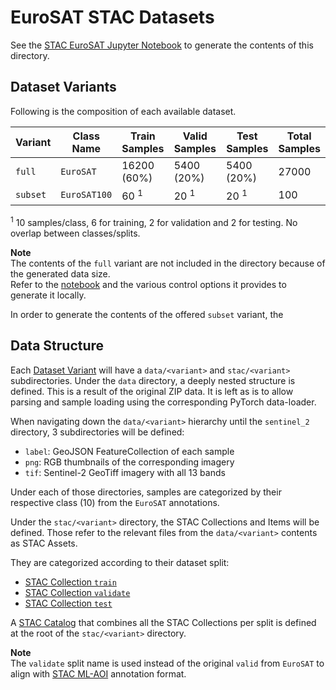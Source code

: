 # EuroSAT STAC Datasets

See the [STAC EuroSAT Jupyter Notebook][stac_eurosat_nb] to generate the contents of this directory.

## Dataset Variants

Following is the composition of each available dataset.

| Variant  | Class Name   | Train Samples   | Valid Samples   | Test Samples    | Total Samples | 
|----------|--------------|-----------------|-----------------|-----------------|---------------|
| `full`   | `EuroSAT`    | 16200 (60%)     | 5400 (20%)      | 5400 (20%)      | 27000         |
| `subset` | `EuroSAT100` | 60 <sup>1</sup> | 20 <sup>1</sup> | 20 <sup>1</sup> | 100           |

<sup>1</sup>  10 samples/class, 6 for training, 2 for validation and 2 for testing. No overlap between classes/splits.

**Note** <br>
The contents of the `full` variant are not included in the directory because of the generated data size. <br>
Refer to the [notebook][stac_eurosat_nb] and the various control options it provides to generate it locally.

In order to generate the contents of the offered `subset` variant, the

[stac_eurosat_nb]: ../../notebooks/stac_eurosat.ipynb

## Data Structure

Each [Dataset Variant](#dataset-variants) will have a `data/<variant>` and `stac/<variant>` subdirectories.
Under the `data` directory, a deeply nested structure is defined.
This is a result of the original ZIP data.
It is left as is to allow parsing and sample loading using the corresponding PyTorch data-loader.

When navigating down the `data/<variant>` hierarchy until the `sentinel_2` directory, 3 subdirectories will be defined:
- `label`: GeoJSON FeatureCollection of each sample
- `png`: RGB thumbnails of the corresponding imagery
- `tif`: Sentinel-2 GeoTiff imagery with all 13 bands

Under each of those directories, samples are categorized by their respective class (10) from the `EuroSAT` annotations.

Under the `stac/<variant>` directory, the STAC Collections and Items will be defined.
Those refer to the relevant files from the `data/<variant>` contents as STAC Assets.

They are categorized according to their dataset split:
- [STAC Collection `train`](stac/subset/train/collection.json)
- [STAC Collection `validate`](stac/subset/validate/collection.json)
- [STAC Collection `test`](stac/subset/test/collection.json)

A [STAC Catalog](stac/subset/catalog.json) that combines all the STAC Collections per split
is defined at the root of the `stac/<variant>` directory.

**Note** <br>
The `validate` split name is used instead of the original `valid` from `EuroSAT` to align with
[STAC ML-AOI](https://github.com/stac-extensions/ml-aoi#item-properties-and-collection-fields) annotation format.
